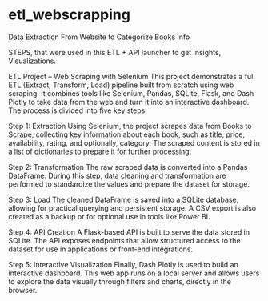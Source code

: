 # etl_webscrapping
Data Extraction From Website to Categorize Books Info  

STEPS, that were used in this ETL + API launcher to get insights,  Visualizations. 

ETL Project – Web Scraping with Selenium
This project demonstrates a full ETL (Extract, Transform, Load) pipeline built from scratch using web scraping. It combines tools like Selenium, Pandas, SQLite, Flask, and Dash Plotly to take data from the web and turn it into an interactive dashboard. The process is divided into five key steps:

Step 1: Extraction
Using Selenium, the project scrapes data from Books to Scrape, collecting key information about each book, such as title, price, availability, rating, and optionally, category. The scraped content is stored in a list of dictionaries to prepare it for further processing.

Step 2: Transformation
The raw scraped data is converted into a Pandas DataFrame. During this step, data cleaning and transformation are performed to standardize the values and prepare the dataset for storage.

Step 3: Load
The cleaned DataFrame is saved into a SQLite database, allowing for practical querying and persistent storage. A CSV export is also created as a backup or for optional use in tools like Power BI.

Step 4: API Creation
A Flask-based API is built to serve the data stored in SQLite. The API exposes endpoints that allow structured access to the dataset for use in applications or front-end integrations.

Step 5: Interactive Visualization
Finally, Dash Plotly is used to build an interactive dashboard. This web app runs on a local server and allows users to explore the data visually through filters and charts, directly in the browser.
